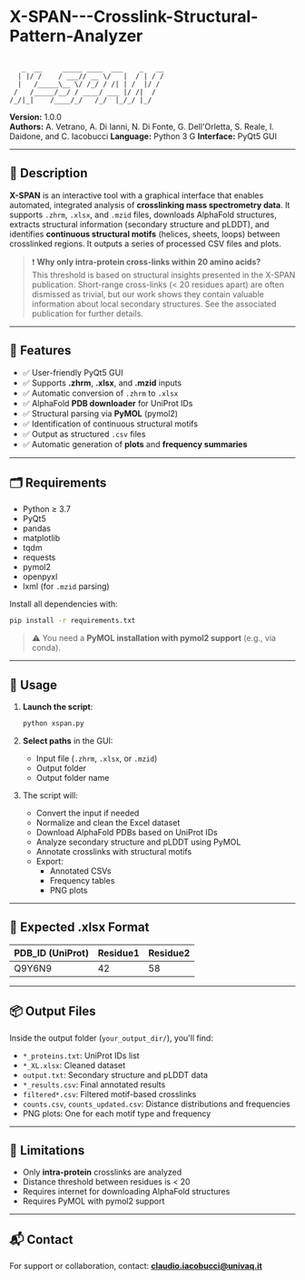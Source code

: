 # X-SPAN---Crosslink-Structural-Pattern-Analyzer

```

   _  __     _____ ____  ___    _   __
  | |/ /    / ___// __ \/   |  / | / /
  |   /_____\__ \/ /_/ / /| | /  |/ / 
 /   /_____/__/ / ____/ ___ |/ /|  /  
/_/|_|    /____/_/   /_/  |_/_/ |_/   

```

**Version:** 1.0.0  
**Authors:** A. Vetrano, A. Di Ianni, N. Di Fonte, G. Dell'Orletta, S. Reale, I. Daidone, and C. Iacobucci 
**Language:** Python 3  G
**Interface:** PyQt5 GUI

---

## 📌 Description

**X-SPAN** is an interactive tool with a graphical interface that enables automated, integrated analysis of **crosslinking mass spectrometry data**. It supports `.zhrm`, `.xlsx`, and `.mzid` files, downloads AlphaFold structures, extracts structural information (secondary structure and pLDDT), and identifies **continuous structural motifs** (helices, sheets, loops) between crosslinked regions. It outputs a series of processed CSV files and plots.


> ❗ **Why only intra-protein cross-links within 20 amino acids?**  
This threshold is based on structural insights presented in the X-SPAN publication.
Short-range cross-links (< 20 residues apart) are often dismissed as trivial, but our work shows they contain 
valuable information about local secondary structures. See the associated publication for further details.


---

## 🧰 Features

- ✅ User-friendly PyQt5 GUI
- ✅ Supports **.zhrm**, **.xlsx**, and **.mzid** inputs
- ✅ Automatic conversion of `.zhrm` to `.xlsx`
- ✅ AlphaFold **PDB downloader** for UniProt IDs
- ✅ Structural parsing via **PyMOL** (pymol2)
- ✅ Identification of continuous structural motifs
- ✅ Output as structured `.csv` files
- ✅ Automatic generation of **plots** and **frequency summaries**

---

## 🗂️ Requirements

- Python ≥ 3.7  
- PyQt5  
- pandas  
- matplotlib  
- tqdm  
- requests  
- pymol2  
- openpyxl  
- lxml (for `.mzid` parsing)

Install all dependencies with:

```bash
pip install -r requirements.txt
```

> ⚠️ You need a **PyMOL installation with pymol2 support** (e.g., via conda).

---

## 🚀 Usage

1. **Launch the script**:
   ```bash
   python xspan.py
   ```

2. **Select paths** in the GUI:
   - Input file (`.zhrm`, `.xlsx`, or `.mzid`)
   - Output folder
   - Output folder name

3. The script will:
   - Convert the input if needed
   - Normalize and clean the Excel dataset
   - Download AlphaFold PDBs based on UniProt IDs
   - Analyze secondary structure and pLDDT using PyMOL
   - Annotate crosslinks with structural motifs
   - Export:
     - Annotated CSVs
     - Frequency tables
     - PNG plots

---

## 📄 Expected .xlsx Format

| PDB_ID (UniProt) | Residue1 | Residue2 |
|------------------|----------|----------|
| Q9Y6N9           | 42       | 58       |

---

## 📦 Output Files

Inside the output folder (`your_output_dir/`), you'll find:

- `*_proteins.txt`: UniProt IDs list
- `*_XL.xlsx`: Cleaned dataset
- `output.txt`: Secondary structure and pLDDT data
- `*_results.csv`: Final annotated results
- `filtered*.csv`: Filtered motif-based crosslinks
- `counts.csv`, `counts_updated.csv`: Distance distributions and frequencies
- PNG plots: One for each motif type and frequency

---

## 🛑 Limitations

- Only **intra-protein** crosslinks are analyzed
- Distance threshold between residues is < 20
- Requires internet for downloading AlphaFold structures
- Requires PyMOL with pymol2 support

---

## 📬 Contact

For support or collaboration, contact: **claudio.iacobucci@univaq.it**
